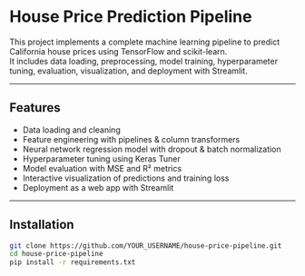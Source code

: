 # House Price Prediction Pipeline

This project implements a complete machine learning pipeline to predict California house prices using TensorFlow and scikit-learn.  
It includes data loading, preprocessing, model training, hyperparameter tuning, evaluation, visualization, and deployment with Streamlit.

---

## Features

- Data loading and cleaning  
- Feature engineering with pipelines & column transformers  
- Neural network regression model with dropout & batch normalization  
- Hyperparameter tuning using Keras Tuner  
- Model evaluation with MSE and R² metrics  
- Interactive visualization of predictions and training loss  
- Deployment as a web app with Streamlit  

---

## Installation

```bash
git clone https://github.com/YOUR_USERNAME/house-price-pipeline.git
cd house-price-pipeline
pip install -r requirements.txt

